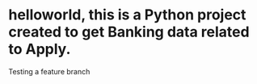 # helloworld, this is  a Python project created to get Banking data related to Apply.
Testing a feature branch
